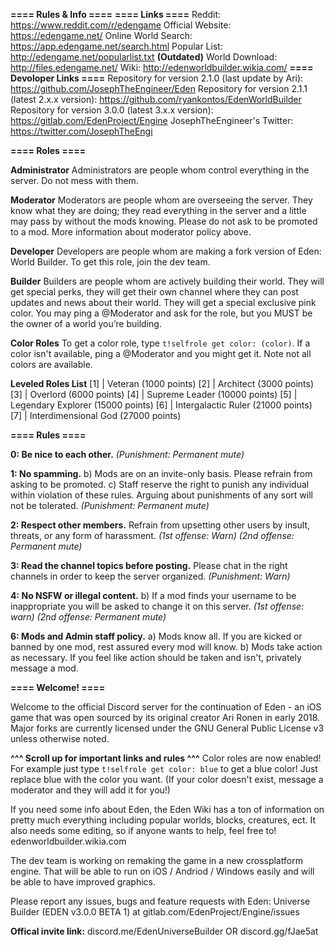 **==== Rules & Info ====**
**==== Links ====**
Reddit: https://www.reddit.com/r/edengame
Official Website: https://edengame.net/
Online World Search: https://app.edengame.net/search.html
Popular List: http://edengame.net/popularlist.txt **(Outdated)**
World Download: http://files.edengame.net/
Wiki: http://edenworldbuilder.wikia.com/
**==== Devoloper Links ====**
Repository for version 2.1.0 (last update by Ari): https://github.com/JosephTheEngineer/Eden
Repository for version 2.1.1 (latest 2.x.x version): https://github.com/ryankontos/EdenWorldBuilder
Repository for version 3.0.0 (latest 3.x.x version): https://gitlab.com/EdenProject/Engine
JosephTheEngineer's Twitter: https://twitter.com/JosephTheEngi

**==== Roles ====**

**Administrator**
Administrators are people whom control everything in the server. Do not mess with them.

**Moderator**
Moderators are people whom are overseeing the server. They know what they are doing; they read everything in the server and a little may pass by without the mods knowing. Please do not ask to be promoted to a mod. More information about moderator policy above.

**Developer**
Developers are people whom are making a fork version of Eden: World Builder. To get this role, join the dev team.

**Builder**
Builders are people whom are actively building their world.  They will get special perks, they will get their own channel where they can post updates and news about their world.  They will get a special exclusive pink color. You may ping a @Moderator and ask for the role, but you MUST be the owner of a world you’re building.

**Color Roles**
To get a color role, type `t!selfrole get color: (color)`. If a color isn't available, ping a @Moderator and you might get it. Note not all colors are available.

**Leveled Roles List**
[1]  |  Veteran (1000 points)
[2]  |  Architect (3000 points)
[3]  |  Overlord (6000 points)
[4]  |  Supreme Leader (10000 points)
[5]  |  Legendary Explorer (15000 points)
[6]  |  Intergalactic Ruler (21000 points)
[7]  |  Interdimensional God (27000 points)

**==== Rules ====**

**0: Be nice to each other.**
*(Punishment: Permanent mute)*

**1: No spamming.**
b) Mods are on an invite-only basis. Please refrain from asking to be promoted.
c) Staff reserve the right to punish any individual within violation of these rules. Arguing about punishments of any sort will not be tolerated.
*(Punishment: Permanent mute)*

**2: Respect other members.**
Refrain from upsetting other users by insult, threats, or any form of harassment.
*(1st offense: Warn) (2nd offense: Permanent mute)*

**3: Read the channel topics before posting.**
Please chat in the right channels in order to keep the server organized.
*(Punishment: Warn)*

**4: No NSFW or illegal content.**
b) If a mod finds your username to be inappropriate you will be asked to change it on this server.
*(1st offense: warn) (2nd offense: Permanent mute)*

**6: Mods and Admin staff policy.**
a) Mods know all. If you are kicked or banned by one mod, rest assured every mod will know.
b) Mods take action as necessary. If you feel like action should be taken and isn't, privately message a mod.

**==== Welcome! ====**

Welcome to the official Discord server for the continuation of Eden - an iOS game that was open sourced by its original creator Ari Ronen in early 2018. Major forks are currently licensed under the GNU General Public License v3 unless otherwise noted.

**^^^ Scroll up for important links and rules ^^^**
Color roles are now enabled! For example just type `t!selfrole get color: blue` to get a blue color! Just replace blue with the color you want. (If your color doesn't exist, message a moderator and they will add it for you!)

If you need some info about Eden, the Eden Wiki has a ton of information on pretty much everything including popular worlds, blocks, creatures, ect. It also needs some editing, so if anyone wants to help, feel free to! edenworldbuilder.wikia.com

The dev team is working on remaking the game in a new crossplatform engine. That will be able to run on iOS / Andriod / Windows easily and will be able to have improved graphics.

Please report any issues, bugs and feature requests with Eden: Universe Builder (EDEN v3.0.0 BETA 1) at gitlab.com/EdenProject/Engine/issues


**Offical invite link:** discord.me/EdenUniverseBuilder        OR         discord.gg/fJae5at
